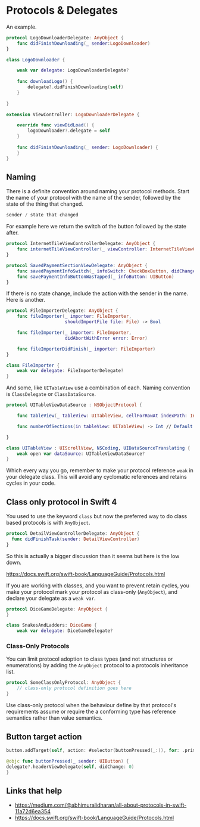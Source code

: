# Protocols & Delegates

An example.

```swift
protocol LogoDownloaderDelegate: AnyObject {
    func didFinishDownloading(_ sender:LogoDownloader)
} 

class LogoDownloader {

    weak var delegate: LogoDownloaderDelegate?
    
    func downloadLogo() {
    	delegate?.didFinishDownloading(self)
    }
    
} 

extension ViewController: LogoDownloaderDelegate {

    override func viewDidLoad() {
        logoDownloader?.delegate = self
    }
    
    func didFinishDownloading(_ sender: LogoDownloader) {
    } 
}

```

## Naming

There is a definite convention around naming your protocol methods. Start the name of your protocol with the name of the sender, followed by the state of the thing that changed. 

```swift
sender / state that changed
```

For example here we return the switch of the button followed by the state after. 

```swift
protocol InternetTileViewControllerDelegate: AnyObject {
    func internetTileViewController(_ viewController: InternetTileViewController, didSetInternetPackage package: InternetPackage?)
}

protocol SavedPaymentSectionViewDelegate: AnyObject {
    func savedPaymentInfoSwitch(_ infoSwitch: CheckBoxButton, didChange state: Bool)
    func savePaymentInfoButtonWasTapped(_ infoButton: UIButton)
}
```

If there is no state change, include the action with the sender in the name. Here is another.

```swift
protocol FileImporterDelegate: AnyObject {
    func fileImporter(_ importer: FileImporter,
                      shouldImportFile file: File) -> Bool

    func fileImporter(_ importer: FileImporter,
                      didAbortWithError error: Error)

    func fileImporterDidFinish(_ importer: FileImporter)
}

class FileImporter {
    weak var delegate: FileImporterDelegate?
}
```

And some, like `UITableView` use a combination of each. Naming convention is `ClassDelegate` or `ClassDataSource`.

```swift
protocol UITableViewDataSource : NSObjectProtocol {

    func tableView(_ tableView: UITableView, cellForRowAt indexPath: IndexPath) -> UITableViewCell

    func numberOfSections(in tableView: UITableView) -> Int // Default is 1 if not implemented

}

class UITableView : UIScrollView, NSCoding, UIDataSourceTranslating {
	weak open var dataSource: UITableViewDataSource?
}
```

Which every way you go, remember to make your protocol reference `weak` in your delegate class. This will avoid any cyclomatic references and retains cycles in your code.

## Class only protocol in Swift 4

You used to use the keyword `class` but now the preferred way to do class based protocols is with `AnyObject`.

```swift
protocol DetailViewControllerDelegate: AnyObject {
  func didFinishTask(sender: DetailViewController)
}
```

So this is actually a bigger discussion than it seems but here is the low down.

https://docs.swift.org/swift-book/LanguageGuide/Protocols.html

If you are working with classes, and you want to prevent retain cycles, you make your protocol mark your protocol as class-only (`AnyObject`), and declare your delegate as a `weak var`.

```swift
protocol DiceGameDelegate: AnyObject {
}

class SnakesAndLadders: DiceGame {
    weak var delegate: DiceGameDelegate?
```

### Class-Only Protocols

You can limit protocol adoption to class types (and not structures or enumerations) by adding the `AnyObject` protocol to a protocols inheritance list.

```swift
protocol SomeClassOnlyProtocol: AnyObject {
    // class-only protocol definition goes here
}
```

Use class-only protocol when the behaviour define by that protocol's requirements assume or require the a conforming type has reference semantics rather than value semantics.

## Button target action

```swift
button.addTarget(self, action: #selector(buttonPressed(_:)), for: .primaryActionTriggered)

@objc func buttonPressed(_ sender: UIButton) {
delegate?.headerViewDelegate(self, didChange: 0)
}
```


## Links that help
* https://medium.com/@abhimuralidharan/all-about-protocols-in-swift-11a72d6ea354
* https://docs.swift.org/swift-book/LanguageGuide/Protocols.html


